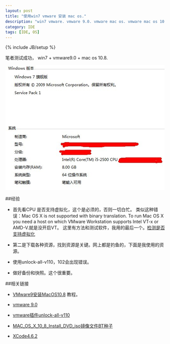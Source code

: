 ```yaml
---
layout: post
title: "使用win7 vmware 安装 mac os."
description: "win7 vmware. vmware 9.0. vmware mac os. vmware mac os 10.8. mac os 10.8."
category: IDE
tags: [IDE, OS]
---
```

{% include JB/setup %}


笔者测试成功， win7 + vmware9.0 + mac os 10.8.

<img src="/images/comp_1.jpg" alt="硬件环境">

##经验
- 首先看CPU 是否支持虚拟化，这个是必须的，否则一切白忙。
类似这种错误：Mac OS X is not supported with binary translation. To run Mac OS X you need a host on which VMware Workstation supports Intel VT-x or AMD-V.就是没开启VT。
这里有方法和测试软件，我用的最后一个。[检测是否支持虚拟化]

- 第二是下载各种资源，找到资源是关键。网上都是钓鱼的，下面是我使用的资源。

- 使用unlock-all-v110，102会出现错误。

- 做好备份和快照。这个很重要。

##相关链接

- [VMware9安装MacOS10.8] 教程。
- [vmware 9.0]
- [vmware插件unlock-all-v110]
- [MAC_OS_X_10_8_Install_DVD_iso镜像文件BT种子]
- [XCode4.6.2]

 
  [检测是否支持虚拟化]: http://www.aojgame.com/daily/2044.html
  [VMware9安装MacOS10.8]: http://vdisk.weibo.com/s/yTO3r/1366944844
  [MAC_OS_X_10_8_Install_DVD_iso镜像文件BT种子]: http://vdisk.weibo.com/s/yXZHr/1366892473
  [vmware插件unlock-all-v110]: http://vdisk.weibo.com/s/z422f/1366980558
  [vmware 9.0]: https://my.vmware.com/cn/web/vmware/info/slug/desktop_end_user_computing/vmware_workstation/9_0
  [XCode4.6.2]: http://blog.csdn.net/cielpy/article/details/8557283
